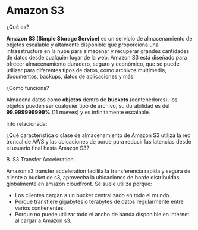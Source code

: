 # Amazon S3

¿Qué es?

**Amazon S3 (Simple Storage Service)** es un servicio de almacenamiento de objetos escalable y altamente disponible que proporciona una infraestructura en la nube para almacenar y recuperar grandes cantidades de datos desde cualquier lugar de la web. Amazon S3 está diseñado para ofrecer almacenamiento duradero, seguro y económico, que se puede utilizar para diferentes tipos de datos, como archivos multimedia, documentos, backups, datos de aplicaciones y más.

¿Como funciona?

Almacena datos como **objetos** dentro de **buckets** (contenedores), los objetos pueden ser cualquier tipo de archivo, su durabilidad es del **99.999999999%** (11 nueves) y es infinitamente escalable.

Info relacionada:

¿Qué característica o clase de almacenamiento de Amazon S3 utiliza la red troncal de AWS y las ubicaciones de borde para reducir las latencias desde el usuario final hasta Amazon S3?

B. S3 Transfer Acceleration

Amazon s3 transfer acceleration facilita la transferencia rapida y segura de cliente a bucket de s3, aprovecha la ubicaciones de borde distribuidas globalmente en amazon cloudfront. Se suele utiliza porque:

- Los clientes cargan a un bucket centralizado en todo el mundo.
- Porque transfiere gigabytes o terabytes de datos regularmente entre varios contienentes.
- Porque no puede utilizar todo el ancho de banda disponible en internet al cargar a Amazon s3.